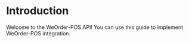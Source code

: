 # Introduction

Welcome to the WeOrder-POS API! You can use this guide to implement WeOrder-POS integration.